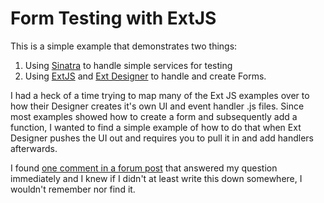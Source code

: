 Form Testing with ExtJS
=======================

This is a simple example that demonstrates two things:

   1. Using [Sinatra][1] to handle simple services for testing
   2. Using [ExtJS][2] and [Ext Designer][3] to handle and create Forms.

I had a heck of a time trying to map many of the Ext JS examples over to how their Designer
creates it's own UI and event handler .js files.  Since most examples showed how to create
a form and subsequently add a function, I wanted to find a simple example of how to do that
when Ext Designer pushes the UI out and requires you to pull it in and add handlers afterwards.

I found [one comment in a forum post][4] that answered my question immediately and I knew if I didn't 
at least write this down somewhere, I wouldn't remember nor find it.

[1]: http://www.sinatrarb.com/
[2]: http://www.sencha.com/products/js/
[3]: http://www.sencha.com/learn/Ext_Designer
[4]: http://www.sencha.com/forum/showthread.php?96495-Event-handlers-when-working-with-Ext-Designer&p=456091#post456091
